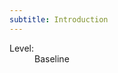 ```yaml
---
subtitle: Introduction
---
```


<dl class="method-card">
  <div>
    <dt>Level:</dt>
    <dd>Baseline</dd>
  </div>
</dl>